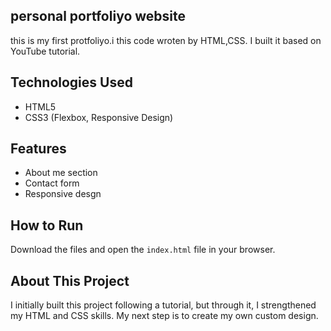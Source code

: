 ## personal portfoliyo website

this is my first protfoliyo.i this code wroten by HTML,CSS. I built it based on YouTube tutorial.

## Technologies Used

- HTML5
- CSS3 (Flexbox, Responsive Design)

## Features

- About me section
- Contact form
- Responsive desgn

## How to Run

Download the files and open the `index.html` file in your browser.

## About This Project

I initially built this project following a tutorial, but through it, I strengthened my HTML and CSS skills. My next step is to create my own custom design.
